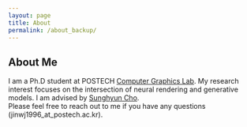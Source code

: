 ```yaml
---
layout: page
title: About
permalink: /about_backup/
---
```

## About Me
<!-- ![Teaser image 1](./assets/bg2.jpg){: width="80%" height="100%"} <br/> -->

I am a Ph.D student at POSTECH [Computer Graphics Lab](http://cg.postech.ac.kr/).
My research interest focuses on the intersection of neural rendering and generative models.
I am advised by [Sunghyun Cho](https://www.scho.pe.kr/). <br/>
Please feel free to reach out to me if you have any questions (jinwj1996_at_postech.ac.kr).
